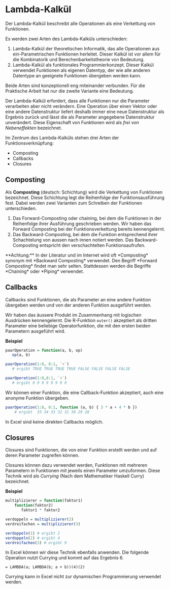 # Lambda-Kalkül

Der Lambda-Kalkül beschreibt alle Operationen als eine Verkettung von Funktionen. 

Es werden zwei Arten des Lambda-Kalküls unterschieden: 

1. Lambda-Kalkül der theoretischen Informatik, das alle Operationen aus ein-Parametrischen Funktionen herleitet. Dieser Kalkül ist vor allem für die Kombinatorik und Berechenbarkeitstheorie von Bedeutung.
2. Lambda-Kalkül als funktionales Programmierkonzept. Dieser Kalkül verwendet Funktionen als eigenen Datentyp, der wie alle anderen Datentype an geeignete Funktionen übergeben werden kann.

Beide Arten sind konzeptionell eng miteinander verbunden. Für die Praktische Arbeit hat nur die zweite Variante eine Bedeutung.

Der Lambda-Kalkül erfordert, dass alle Funktionen nur die Parameter verarbeiten aber nicht verändern. Eine Operation über einen Vektor oder eine andere Datenstruktur liefert deshalb immer eine neue Datenstruktur als Ergebnis zurück und lässt die als Parameter angegebene Datenstruktur unverändert. Diese Eigenschaft von Funktionen wird als *frei von Nebeneffekten* bezeichnet. 

Im Zentrum des Lambda-Kalküls stehen drei Arten der Funktionsverknüpfung: 

- Composting
- Callbacks
- Closures

## Composting

Als **Composting** (deutsch: Schichtung) wird die Verkettung von Funktionen bezeichnet. Diese Schichtung legt die Reihenfolge der Funktionsausführung fest. Dabei werden zwei Varianten zum Schreiben der Funktionen unterschieden. 

1. Das Forward-Composting oder chaining, bei dem die Funktionen in der Reihenfolge ihrer Ausführung geschrieben werden. Wir haben das Forward Composting bei der Funktionsverkettung bereits kennengelernt.  
2. Das Backward-Composting, bei dem die Funktion entsprechend ihrer Schachtelung von aussen nach innen notiert werden. Das Backward-Composting entspricht den verschachtelten Funktionsaufrufen.

<p class="alert alert-warning" markdown="1">
**Achtung:** In der Literatur und im Internet wird oft *Composting* synonym mit *Backward Composting* verwendet. Den Begriff *Forward Composting* findet man sehr selten. Stattdessen werden die Begriffe *Chaining* oder *Piping* verwendet. 
</p>

## Callbacks

<p class="alert alert-primary" markdown="1">
Callbacks sind Funktionen, die als Parameter an eine andere Funktion übergeben werden und von der anderen Funktion ausgeführt werden.
</p>

Wir haben das äussere Produkt im Zusammenhang mit logischen Ausdrücken kennengelernt. Die R-Funktion `outer()` akzeptiert als dritten Parameter eine beliebige Operatorfunktion, die mit den ersten beiden Parametern ausgeführt wird. 

**Beispiel**

```R
paarOperation = function(a, b, op)
   op(a, b)

paarOperation(1:8, 8:1, `<`) 
   # ergibt TRUE TRUE TRUE TRUE FALSE FALSE FALSE FALSE

paarOperation(1:8,8:1, `+`)
   # ergibt 9 9 9 9 9 9 9 9 
```

Wir können einer Funktion, die eine Callback-Funktion akzeptiert, auch eine anonyme Funktion übergeben. 

```R
paarOperation(1:8, 8:1, function (a, b) { 3 * a + 4 * b }) 
    # ergibt  35 34 33 32 31 30 29 28 
```

<p class="alert alert-warning" markdown="1">
In Excel sind keine direkten Callbacks möglich. 
</p>

## Closures

<p class="alert alert-primary" markdown="1">
Closures sind Funktionen, die von einer Funktion erstellt werden und auf deren Parameter zugreifen können.
</p>

Closures können dazu verwendet werden, Funktionen mit mehreren Parametern in Funktionen mit jeweils einen Parameter umzuformen. Diese Technik wird als *Currying* (Nach dem Mathematiker Haskell Curry) bezeichnet.

**Beispiel**

```R
multiplizierer = function(faktor1) 
    function(faktor2)
       faktor1 * faktor2

verdoppeln = multiplizierer(2)
verdreifachen = multiplizierer(3)

verdoppeln(1) # ergibt 2
verdoppeln(2) # ergibt 4
verdreifachen(3) # ergibt 9
```

In Excel können wir diese Technik ebenfalls anwenden. Die folgende Operation nutzt Currying und kommt auf das Ergebnis 6.

```
= LAMBDA(a; LAMBDA(b; a + b))(4)(2)
```

<p class="alert alert-warning" markdown="1">
Currying kann in Excel nicht zur dynamischen Programmierung verwendet werden. 
</p>
